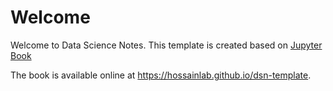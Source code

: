 # Welcome
Welcome to Data Science Notes. This template is created based on [Jupyter Book](https://jupyterbook.org/intro.html)

The book is available online at https://hossainlab.github.io/dsn-template.
